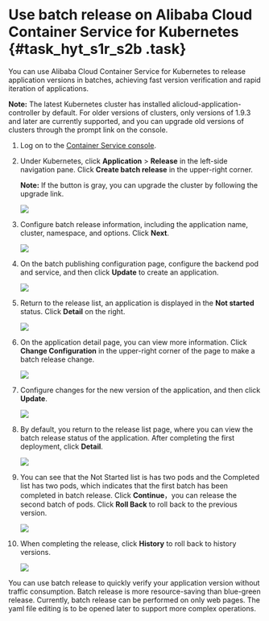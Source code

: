 # Use batch release on Alibaba Cloud Container Service for Kubernetes {#task_hyt_s1r_s2b .task}

You can use Alibaba Cloud Container Service for Kubernetes to release application versions in batches, achieving fast version verification and rapid iteration of applications.

**Note:** The latest Kubernetes cluster has installed alicloud-application-controller by default. For older versions of clusters, only versions of 1.9.3 and later are currently supported, and you can upgrade old versions of clusters through the prompt link on the console.

1.  Log on to the [Container Service console](https://partners-intl.console.aliyun.com/#/cs).
2.  Under Kubernetes, click **Application** \> **Release** in the left-side navigation pane. Click **Create batch release** in the upper-right corner. 

    **Note:** If the button is gray, you can upgrade the cluster by following the upgrade link.

    ![](http://static-aliyun-doc.oss-cn-hangzhou.aliyuncs.com/assets/img/17337/15688055798975_en-US.png)

3.  Configure batch release information, including the application name, cluster, namespace, and options. Click **Next**. 

    ![](http://static-aliyun-doc.oss-cn-hangzhou.aliyuncs.com/assets/img/17337/15688055798982_en-US.png)

4.  On the batch publishing configuration page, configure the backend pod and service, and then click **Update** to create an application. 

    ![](http://static-aliyun-doc.oss-cn-hangzhou.aliyuncs.com/assets/img/17337/15688055799004_en-US.png)

5.  Return to the release list, an application is displayed in the **Not started** status. Click **Detail** on the right. 

    ![](http://static-aliyun-doc.oss-cn-hangzhou.aliyuncs.com/assets/img/17337/15688055799005_en-US.png)

6.  On the application detail page, you can view more information. Click **Change Configuration** in the upper-right corner of the page to make a batch release change. 

    ![](http://static-aliyun-doc.oss-cn-hangzhou.aliyuncs.com/assets/img/17337/15688055799006_en-US.png)

7.  Configure changes for the new version of the application, and then click **Update**. 

    ![](http://static-aliyun-doc.oss-cn-hangzhou.aliyuncs.com/assets/img/17337/15688055799011_en-US.png)

8.  By default, you return to the release list page, where you can view the batch release status of the application. After completing the first deployment, click **Detail**. 

    ![](http://static-aliyun-doc.oss-cn-hangzhou.aliyuncs.com/assets/img/17337/15688055799014_en-US.png)

9.  You can see that the Not Started list is has two pods and the Completed list has two pods, which indicates that the first batch has been completed in batch release. Click **Continue**，you can release the second batch of pods. Click **Roll Back** to roll back to the previous version. 

    ![](http://static-aliyun-doc.oss-cn-hangzhou.aliyuncs.com/assets/img/17337/15688055799013_en-US.png)

10. When completing the release, click **History** to roll back to history versions. 

    ![](http://static-aliyun-doc.oss-cn-hangzhou.aliyuncs.com/assets/img/17337/15688055799015_en-US.png)


You can use batch release to quickly verify your application version without traffic consumption. Batch release is more resource-saving than blue-green release. Currently, batch release can be performed on only web pages. The yaml file editing is to be opened later to support more complex operations.


